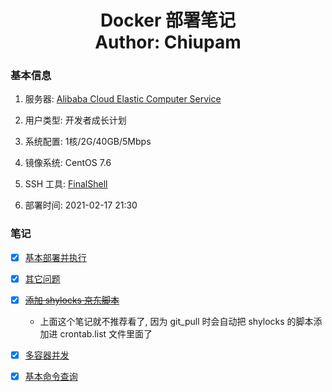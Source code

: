 <h1 align="center">
  Docker 部署笔记
  <br>
  Author: Chiupam
</h1>

### 基本信息

1. 服务器: [Alibaba Cloud Elastic Computer Service](https://www.aliyun.com/product/swas)

2. 用户类型: 开发者成长计划

3. 系统配置: 1核/2G/40GB/5Mbps

4. 镜像系统: CentOS 7.6

5. SSH 工具: [FinalShell](http://www.hostbuf.com/t/988.html)

6. 部署时间: 2021-02-17 21:30

### 笔记

- [x] [基本部署并执行](https://github.com/chiupam/Proxy/blob/individual/Docker/DockerOne.md)

- [x] [其它问题](https://github.com/chiupam/Proxy/blob/individual/Docker/OtherScript.md)

- [x] ~~[添加 shylocks 京东脚本](https://github.com/chiupam/Proxy/blob/individual/Docker/Diy.sh.md)~~

  - 上面这个笔记就不推荐看了, 因为 git_pull 时会自动把 shylocks 的脚本添加进 crontab.list 文件里面了
  
- [x] [多容器并发](https://github.com/chiupam/Proxy/blob/individual/Docker/DockerTwo.md)

- [x] [基本命令查询](https://github.com/chiupam/Proxy/blob/individual/Docker/Command.md)
